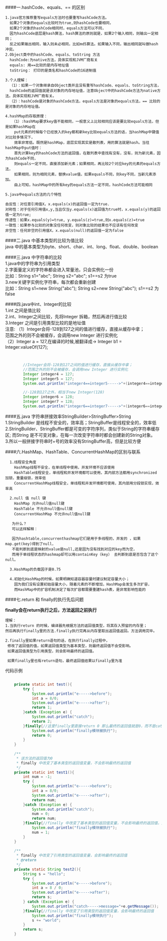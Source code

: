 ####一.hashCode、equals、== 的区别   

	1.java官方推荐重写equals方法时也要重写hashCode方法。  
	  如果2个对象的equals比较时为true,则hashCode也要相同， 
	  如果2个对象的hashCode相同时，equals方法可以不同，  
      因为hashCode底层是hash算法，hash算法的原则就是，如果2个输入相同，则输出一定相同；      
	  反之如果输出相同，输入则未必相同，比如md5算法。如果输入不同，输出相同就叫做hash冲突。   
	2.Object类中的hashCode、equals、toString 方法  
	  hashCode:为native方法，具体实现和JVM厂商有关 
	  equals: 用==比较的是内存地址值    
	  toString： 打印的是类名和hashCode的16进制值  
	  
	3.个人理解：   
      （1）：如果一个对象继承自Object类并且没有重写hashCode、equals、toString方法，   
	  hashCode的返回值就是该对象的内存地址值，注意Object中的hashCode方法为native方法。具体实现和JVM厂商有关。   
	  （2）：hashCode是对象的hashCode方法，equals方法是对象的equals方法，== 比较的是对象的内存地址值。   
    
    4.hashMap的存取原理：
	   （1）:hashMap要求key值不能相同，一般意义上比较相同应该是要比较equals方法，但是如果hashMap在    
		put元素的时候每个已经放入的key都和新key比较equals方法的话，当hashMap中键值对比较多情况下，
		效率非常低。既然是hashMap，底层实现其实是散列表，用的算法就是hash。当往hashMap中put值时：   
		首先计算key的hashCode方法的返回值，在散列表中查找有没有，没有，则为新元素，因为hashCode不同， 
		则equals一定不同，直接添加新元素；如果相同，再比较2个对应key的元素的equals方法，   
	    如果相同，则为相同元素，替换value值，如果equals不同，则key不同，当新元素添加。     
        由上可知，hashMap中的所有key的equals方法一定不同，hashCode方法可能相同     

	5.java中equals方法的几个特性    
	
	自反性：对任意引用值X，x.equals(x)的返回值一定为true. 
	对称性：对于任何引用值x,y,当且仅当y.equals(x)返回值为true时，x.equals(y)的返回值一定为true; 
	传递性：如果x.equals(y)=true, y.equals(z)=true,则x.equals(z)=true 
	一致性：如果参与比较的对象没任何改变，则对象比较的结果也不应该有任何改变 
	非空性：任何非空的引用值X，x.equals(null)的返回值一定为false 
      
####二.java 中基本类型的比较为值比较    
	java 中的基本类型为byte、short、char、int、long、float、double、boolean
        
####三.java 中字符串的比较      
	1.java中的字符串为引用类型  
	2.字面量定义的字符串都会进入常量池，只会实例化一份   
	  比如：String s1="abc"; String s2="abc"; s1==s2 为true   
	3.new关键字实例化字符串，每次都会重新创建   
	  比如：String s1=new String("abc"); String s2=new String("abc"); s1==s2 为false
	


####四.java中int、Integer的比较       
	1.int 之间是值比较  
	2.int、Integer之间比较，先将Integer 拆箱，然后再进行值比较     
	3.Integer 之间是引用类型比较的是地址值  
	  注意:	（1）Integer会将-128到127之间的值进行缓存，直接从缓存中拿；   
			     范围之外的则不会被缓存，会调用new Integer 进行实例化    
			（2）Integer a = 127,在编译的时候,被翻译成-> Integer b1 = Integer.valueOf(127);   
	
	
```java  


        //Integer会将-128到127之间的值进行缓存，直接从缓存中拿；
        //范围之外的则不会被缓存，会调用new Integer 进行实例化
        Integer integer4 = 127;
        Integer integer5 = 127;
        System.out.println("integer4==integer5----->"+(integer4==integer5));//true

        //-128到127之外，相当于new Integer(128)
        Integer integer6 = 128;
        Integer integer7 = 128;
        System.out.println("integer6==integer7----->"+(integer6==integer7));//false
```    
  
####五.java 字符串拼接效率StringBuilder>StringBuffer>String    
	1.StringBuilder 是线程不安全的，效率高；StringBuffer是线程安全的，效率低   
	2.StringBuilder、StringBuffer都是可变的字符序列，类似于String的字符串缓存区; 
	  而String 是不可变对象，在每一次改变字符串时都会创建新的String对象。  
	3.所以一般拼接字符串时+号的效率没有StringBuffer高，但是比较方便     

####六.HashMap、HashTable、ConcurrentHashMap的区别与联系   
	   
	  1.线程安全角度 
		HashMap线程不安全，在单线程中使用，并发环境不应该使用  
	    HashTable线程安全，单线程和并发环境都可以使用，其内部方法都用synchronized 加锁，重量级锁，效率低   
	    ConcurrentHashMap线程安全，单线程和并发环境都可使用，其内部用分段锁实现，效率高   

	  2.null 值 null 键  
	    HashMap 允许null值null键 
		HashTable 不允许null值null键   
	    ConcurrentHashMap 不允许null值null键    

	   为什么？  
	   可以这样解释：   
 
	   因为hashtable,concurrenthashmap它们是用于多线程的，并发的 ，如果map.get(key)得到了null，    
	   不能判断到底是映射的value是null,还是因为没有找到对应的key而为空，   
	   而用于单线程状态的hashmap却可以用containKey（key） 去判断到底是否包含了这个null。   

	  3.HashMap的负载因子是0.75   

	  4.初始化HashMap的时候，如果明确知道容器容量时建议制定容量大小；  
	    因为我们没有设置初始容量大小，随着元素的不断增加，HashMap会发生多次扩容，   
	    而HashMap中的扩容机制决定了每次扩容都需要重建hash表，是非常影响性能的  
	
####七.return 和 finally的执行先后问题    
	
**finally会在return执行之后，方法返回之前执行**   
	
	理解： 
	1.当执行return 的时候，编译器先根据方法的返回值类型，将其存入预留的内存里；  
	然后再执行finally里的方法.finally执行完再从内存里取出返回值返回。方法调用完毕。  
	
	2.finally里如果return语句的话，在执行finally过程中，   
	 修改了返回值的值，如果返回值类型为基本类型，则最终返回值不会受影响。  
	 如果返回值类型为引用类型，则会影响最终的返回值。  

	 如果finally里也有return语句，最终返回值结果以finally里为准


代码示例  

```java 

	private static int test(){
	    try {
	    	System.out.println("e----->before");
            int a = 8/0;
            System.out.println("e----->after");
            return 1;
        }catch (Exception e) {
        	System.out.println("catch");
            return 2;
        }finally{//这里finally里直接return 0 那么最终的返回值就是0，而不是catch中的2
            System.out.println("finally模块被执行");
            return 0;
        }
	}
	
	/**
	 * 该方法的返回值为0
	 * finally 中改变了基本类型的返回值变量，不会影响最终的返回值
	 */
	private static int test1(){
		int num = -1;
	    try {
	    	System.out.println("e----->before");
            int a = 8/0;
            System.out.println("e----->after");
            return num;
        }catch (Exception e) {
        	System.out.println("catch");
        	num = 0;
            return num;
        }finally{//finally 中改变了基本类型的返回值变量，不会影响最终的返回值，返回值为0
            System.out.println("finally模块被执行");
            num = 1;
        }
	}
	
	/**
	 * finally 中改变了引用类型的返回值变量，会影响最终的返回值
	 * @return
	 */
	private static String test2(){
		String s = "hello";
		try {
			System.out.println("e----->before");
			int a = 8 / 0;
			System.out.println("e----->after");
			return s;
		} catch (Exception e) {
			System.out.println("catch----->message="+e.getMessage());
		}finally{//finally 中改变了引用类型的返回值变量，会影响最终的返回值
			System.out.println("finally模块执行");
			s += "world";
		}
		return s;
	}

```
	
	

	    


